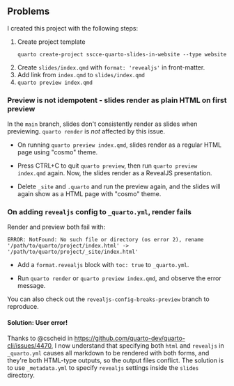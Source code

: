 ## Problems

I created this project with the following steps:

1. Create project template
    ```
    quarto create-project sscce-quarto-slides-in-website --type website
    ```
1. Create `slides/index.qmd` with `format: 'revealjs'` in front-matter.
1. Add link from `index.qmd` to `slides/index.qmd`
1. `quarto preview index.qmd`


### Preview is not idempotent - slides render as plain HTML on first preview

In the `main` branch, slides don't consistently render as slides when previewing.
`quarto render` is _not_ affected by this issue.

* On running `quarto preview index.qmd`, slides render as a regular HTML page using
  "cosmo" theme.

* Press CTRL+C to quit `quarto preview`, then run `quarto preview index.qmd` again. Now,
  the slides render as a RevealJS presentation.

* Delete `_site` and `.quarto` and run the preview again, and the slides will again show
  as a HTML page with "cosmo" theme.


### On adding `revealjs` config to `_quarto.yml`, render fails

Render and preview both fail with:

```
ERROR: NotFound: No such file or directory (os error 2), rename
'/path/to/quarto/project/index.html' -> '/path/to/quarto/project/_site/index.html'
```

* Add a `format.revealjs` block with `toc: true` to `_quarto.yml`.

* Run `quarto render` or `quarto preview index.qmd`, and observe the error message.

You can also check out the `revealjs-config-breaks-preview` branch to reproduce.


#### Solution: User error!

Thanks to @cscheid in <https://github.com/quarto-dev/quarto-cli/issues/4470>, I now
understand that specifying both `html` and `revealjs` in `_quarto.yml` causes all markdown
to be rendered with both forms, and they're both HTML-type outputs, so the output files
conflict. The solution is to use `_metadata.yml` to specify `revealjs` settings inside
the `slides` directory.

